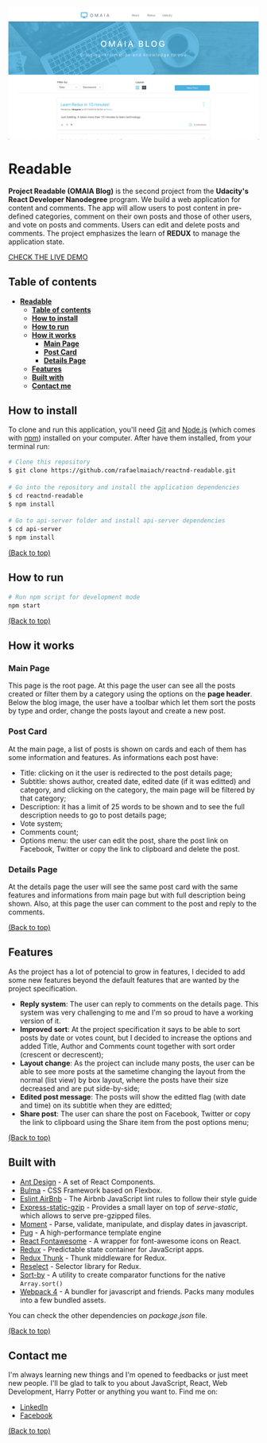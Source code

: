 ![ReadableScreen](https://raw.githubusercontent.com/rafaelmaiach/reactnd-readable/master/readme-images/omaia-blog.png)
# **Readable**
**Project Readable (OMAIA Blog)** is the second project from the **Udacity's React Developer Nanodegree** program. We build a web application for content and comments. The app will allow users to post content in pre-defined categories, comment on their own posts and those of other users, and vote on posts and comments. Users can edit and delete posts and comments. The project emphasizes the learn of **REDUX** to manage the application state.

<a href="http://omaia-blog.herokuapp.com" target="_blank">CHECK THE LIVE DEMO</a>

## **Table of contents**
- [**Readable**](#readable)
  - [**Table of contents**](#table-of-contents)
  - [**How to install**](#how-to-install)
  - [**How to run**](#how-to-run)
  - [**How it works**](#how-it-works)
    - [**Main Page**](#main-page)
    - [**Post Card**](#post-card)
    - [**Details Page**](#details-page)
  - [**Features**](#features)
  - [**Built with**](#built-with)
  - [**Contact me**](#contact-me)
 

## **How to install**
To clone and run this application, you'll need [Git](https://git-scm.com/) and [Node.js](https://nodejs.org/en/download/) (which comes with [npm](http://npmjs.com/)) installed on your computer. After have them installed, from your terminal run:

```bash
# Clone this repository
$ git clone https://github.com/rafaelmaiach/reactnd-readable.git

# Go into the repository and install the application dependencies
$ cd reactnd-readable
$ npm install

# Go to api-server folder and install api-server dependencies
$ cd api-server
$ npm install
```
[(Back to top)](#readable)

## **How to run**

```bash
# Run npm script for development mode
npm start
```

[(Back to top)](#readable)

## **How it works**

### **Main Page**
This page is the root page. At this page the user can see all the posts created or filter them by a category using the options on the **page header**. Below the blog image, the user have a toolbar which let them sort the posts by type and order, change the posts layout and create a new post.

### **Post Card**
At the main page, a list of posts is shown on cards and each of them has some information and features. As informations each post have:
- Title: clicking on it the user is redirected to the post details page;
- Subtitle: shows author, created date, edited date (if it was editted) and category, and clicking on the category, the main page will be filtered by that category;
- Description: it has a limit of 25 words to be shown and to see the full description needs to go to post details page;
- Vote system;
- Comments count;
- Options menu: the user can edit the post, share the post link on Facebook, Twitter or copy the link to clipboard and delete the post.

### **Details Page**
At the details page the user will see the same post card with the same features and informations from main page but with full description being shown. Also, at this page the user can comment to the post and reply to the comments.

[(Back to top)](#readable)

## **Features**
As the project has a lot of potencial to grow in features, I decided to add some new features beyond the default features that are wanted by the project specification.
- **Reply system**: The user can reply to comments on the details page. This system was very challenging to me and I'm so proud to have a working version of it.
- **Improved sort**: At the project specification it says to be able to sort posts by date or votes count, but I decided to increase the options and added Title, Author and Comments count together with sort order (crescent or decrescent);
- **Layout change**: As the project can include many posts, the user can be able to see more posts at the sametime changing the layout from the normal (list view) by box layout, where the posts have their size decreased and are put side-by-side;
- **Edited post message**: The posts will show the editted flag (with date and time) on its subtitle when they are editted;
- **Share post**: The user can share the post on Facebook, Twitter or copy the link to clipboard using the Share item from the post options menu;

[(Back to top)](#readable)

## **Built with**
- [Ant Design](https://github.com/ant-design/ant-design) - A set of React Components.
- [Bulma](https://github.com/jgthms/bulma) - CSS Framework based on Flexbox.
- [Eslint AirBnb](https://www.npmjs.com/package/eslint-config-airbnb) - The Airbnb JavaScript lint rules to follow their style guide
- [Express-static-gzip](https://www.npmjs.com/package/express-static-gzip) - Provides a small layer on top of _serve-static_, which allows to serve pre-gzipped files.
- [Moment](https://github.com/moment/moment/) - Parse, validate, manipulate, and display dates in javascript.
- [Pug](https://github.com/pugjs/pug) - A high-performance template engine
- [React Fontawesome](https://github.com/FortAwesome/react-fontawesome) - A wrapper for font-awesome icons on React.
- [Redux](https://github.com/reduxjs/redux/) - Predictable state container for JavaScript apps.
- [Redux Thunk](https://github.com/reduxjs/redux-thunk) - Thunk middleware for Redux.
- [Reselect](https://github.com/reduxjs/reselect) - Selector library for Redux.
- [Sort-by](https://github.com/kvnneff/sort-by) - A utility to create comparator functions for the native `Array.sort()`
- [Webpack 4](https://github.com/webpack/webpack) - A bundler for javascript and friends. Packs many modules into a few bundled assets.


You can check the other dependencies on _package.json_ file.

[(Back to top)](#readable)

## **Contact me**
I'm always learning new things and I'm opened to feedbacks or just meet new people.  I'll be glad to talk to you about JavaScript, React, Web Development, Harry Potter or anything you want to. Find me on:
- [LinkedIn](https://www.linkedin.com/in/rafaelmaiach)
- [Facebook](https://www.facebook.com/rafaelmaiach)

[(Back to top)](#readable)
